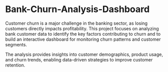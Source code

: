 # Bank-Churn-Analysis-Dashboard

Customer churn is a major challenge in the banking sector, as losing customers directly impacts profitability. This project focuses on analyzing bank customer data to identify the key factors contributing to churn and to build an interactive dashboard for monitoring churn patterns and customer segments.

The analysis provides insights into customer demographics, product usage, and churn trends, enabling data-driven strategies to improve customer retention.
